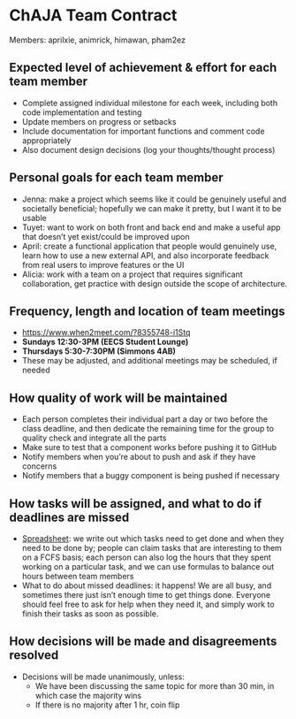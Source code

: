 # ChAJA Team Contract
Members: aprilxie, animrick, himawan, pham2ez

## Expected level of achievement & effort for each team member
* Complete assigned individual milestone for each week, including both code implementation and testing
* Update members on progress or setbacks
* Include documentation for important functions and comment code appropriately
* Also document design decisions (log your thoughts/thought process)

## Personal goals for each team member
* Jenna: make a project which seems like it could be genuinely useful and societally beneficial; hopefully we can make it pretty, but I want it to be usable
* Tuyet: want to work on both front and back end and make a useful app that doesn’t yet exist/could be improved upon
* April: create a functional application that people would genuinely use, learn how to use a new external API, and also incorporate feedback from real users to improve features or the UI
* Alicia: work with a team on a project that requires significant collaboration, get practice with design outside the scope of architecture. 

## Frequency, length and location of team meetings
* https://www.when2meet.com/?8355748-i1Stq 
* **Sundays 12:30-3PM (EECS Student Lounge)**
* **Thursdays 5:30-7:30PM (Simmons 4AB)**
* These may be adjusted, and additional meetings may be scheduled, if needed

## How quality of work will be maintained
* Each person completes their individual part a day or two before the class deadline, and then dedicate the remaining time for the group to quality check and integrate all the parts
* Make sure to test that a component works before pushing it to GitHub
* Notify members when you’re about to push and ask if they have concerns
* Notify members that a buggy component is being pushed if necessary

## How tasks will be assigned, and what to do if deadlines are missed
* [Spreadsheet](https://docs.google.com/spreadsheets/d/1_jxZ-hchBJskJ2PBZ_lQFnwK5tNFkvB5KyN2S6_zvXU/edit#gid=0): we write out which tasks need to get done and when they need to be done by; people can claim tasks that are interesting to them on a FCFS basis; each person can also log the hours that they spent working on a particular task, and we can use formulas to balance out hours between team members
* What to do about missed deadlines: it happens! We are all busy, and sometimes there just isn’t enough time to get things done. Everyone should feel free to ask for help when they need it, and simply work to finish their tasks as soon as possible.

## How decisions will be made and disagreements resolved
* Decisions will be made unanimously, unless:
  * We have been discussing the same topic for more than 30 min, in which case the majority wins
  * If there is no majority after 1 hr, coin flip